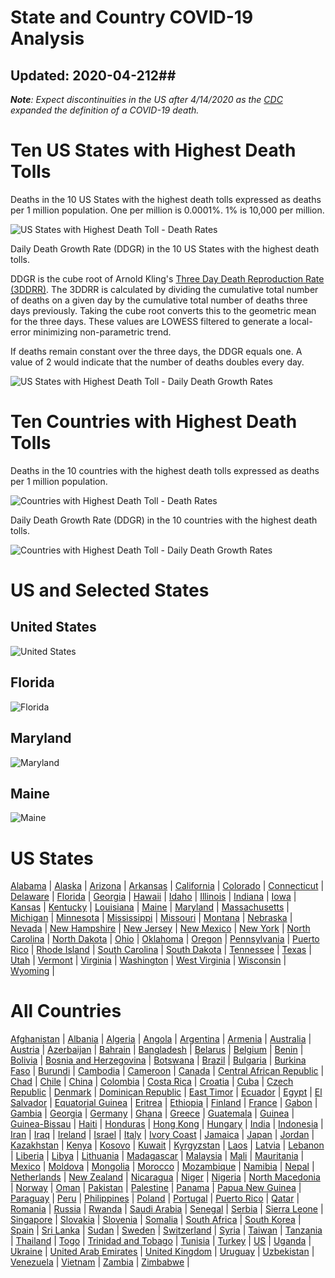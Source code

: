 # State and Country COVID-19 Analysis #
## Updated: 2020-04-212##

***Note**:  Expect discontinuities in the US after 4/14/2020 as the [CDC](CDC "https://www.cdc.gov/coronavirus/2019-ncov/cases-updates/cases-in-us.html")  expanded the definition of a COVID-19 death.*

# Ten US States with Highest Death Tolls #

Deaths in the 10 US States with the highest death tolls expressed as deaths per 1 million population. One per million is 0.0001%.  1% is 10,000 per million.

![US States with Highest Death Toll - Death Rates](https://github.com/lintondf/COVIDtoTimeSeries/raw/master/analysis/States10WorstDeathRates.png)

Daily Death Growth Rate (DDGR) in the 10 US States with the highest death tolls.

DDGR is the cube root of Arnold Kling's [Three Day Death Reproduction Rate (3DDRR)](http://www.arnoldkling.com/blog/the-3ddrr/).  The 3DDRR is calculated by dividing the cumulative total number of deaths on a given day by the  cumulative total number of deaths three days previously.  Taking the cube root converts this to the geometric mean for the three days.  These values are LOWESS filtered to generate a local-error minimizing non-parametric trend.

If deaths remain constant over the three days, the DDGR equals one.  A value of 2 would indicate that the number of deaths doubles every day.

![US States with Highest Death Toll - Daily Death Growth Rates](https://github.com/lintondf/COVIDtoTimeSeries/raw/master/analysis/States10WorstDDGR.png)



# Ten Countries with Highest Death Tolls #

Deaths in the 10 countries with the highest death tolls expressed as deaths per 1 million population. 

![Countries with Highest Death Toll - Death Rates](https://github.com/lintondf/COVIDtoTimeSeries/raw/master/analysis/Countries10WorstDeathRates.png)

Daily Death Growth Rate (DDGR) in the 10 countries with the highest death tolls.

![Countries with Highest Death Toll - Daily Death Growth Rates](https://github.com/lintondf/COVIDtoTimeSeries/raw/master/analysis/Countries10WorstDDGR.png)



# US and Selected States #
## United States ##
![United States](https://github.com/lintondf/COVIDtoTimeSeries/raw/master/analysis/countries/US.png)

## Florida ##
![Florida](https://github.com/lintondf/COVIDtoTimeSeries/raw/master/analysis/states/Florida.png)

## Maryland ##
![Maryland](https://github.com/lintondf/COVIDtoTimeSeries/raw/master/analysis/states/Maryland.png)

## Maine ##
![Maine](https://github.com/lintondf/COVIDtoTimeSeries/raw/master/analysis/states/Maine.png)

# US States #
[Alabama](https://github.com/lintondf/COVIDtoTimeSeries/raw/master/analysis/states/Alabama.png) &#124; 
[Alaska](https://github.com/lintondf/COVIDtoTimeSeries/raw/master/analysis/states/Alaska.png) &#124; 
[Arizona](https://github.com/lintondf/COVIDtoTimeSeries/raw/master/analysis/states/Arizona.png) &#124; 
[Arkansas](https://github.com/lintondf/COVIDtoTimeSeries/raw/master/analysis/states/Arkansas.png) &#124; 
[California](https://github.com/lintondf/COVIDtoTimeSeries/raw/master/analysis/states/California.png) &#124; 
[Colorado](https://github.com/lintondf/COVIDtoTimeSeries/raw/master/analysis/states/Colorado.png) &#124; 
[Connecticut](https://github.com/lintondf/COVIDtoTimeSeries/raw/master/analysis/states/Connecticut.png) &#124; 
[Delaware](https://github.com/lintondf/COVIDtoTimeSeries/raw/master/analysis/states/Delaware.png) &#124; 
[Florida](https://github.com/lintondf/COVIDtoTimeSeries/raw/master/analysis/states/Florida.png) &#124; 
[Georgia](https://github.com/lintondf/COVIDtoTimeSeries/raw/master/analysis/states/Georgia.png) &#124; 
[Hawaii](https://github.com/lintondf/COVIDtoTimeSeries/raw/master/analysis/states/Hawaii.png) &#124; 
[Idaho](https://github.com/lintondf/COVIDtoTimeSeries/raw/master/analysis/states/Idaho.png) &#124; 
[Illinois](https://github.com/lintondf/COVIDtoTimeSeries/raw/master/analysis/states/Illinois.png) &#124; 
[Indiana](https://github.com/lintondf/COVIDtoTimeSeries/raw/master/analysis/states/Indiana.png) &#124; 
[Iowa](https://github.com/lintondf/COVIDtoTimeSeries/raw/master/analysis/states/Iowa.png) &#124; 
[Kansas](https://github.com/lintondf/COVIDtoTimeSeries/raw/master/analysis/states/Kansas.png) &#124; 
[Kentucky](https://github.com/lintondf/COVIDtoTimeSeries/raw/master/analysis/states/Kentucky.png) &#124; 
[Louisiana](https://github.com/lintondf/COVIDtoTimeSeries/raw/master/analysis/states/Louisiana.png) &#124; 
[Maine](https://github.com/lintondf/COVIDtoTimeSeries/raw/master/analysis/states/Maine.png) &#124; 
[Maryland](https://github.com/lintondf/COVIDtoTimeSeries/raw/master/analysis/states/Maryland.png) &#124; 
[Massachusetts](https://github.com/lintondf/COVIDtoTimeSeries/raw/master/analysis/states/Massachusetts.png) &#124; 
[Michigan](https://github.com/lintondf/COVIDtoTimeSeries/raw/master/analysis/states/Michigan.png) &#124; 
[Minnesota](https://github.com/lintondf/COVIDtoTimeSeries/raw/master/analysis/states/Minnesota.png) &#124; 
[Mississippi](https://github.com/lintondf/COVIDtoTimeSeries/raw/master/analysis/states/Mississippi.png) &#124; 
[Missouri](https://github.com/lintondf/COVIDtoTimeSeries/raw/master/analysis/states/Missouri.png) &#124; 
[Montana](https://github.com/lintondf/COVIDtoTimeSeries/raw/master/analysis/states/Montana.png) &#124; 
[Nebraska](https://github.com/lintondf/COVIDtoTimeSeries/raw/master/analysis/states/Nebraska.png) &#124; 
[Nevada](https://github.com/lintondf/COVIDtoTimeSeries/raw/master/analysis/states/Nevada.png) &#124; 
[New Hampshire](https://github.com/lintondf/COVIDtoTimeSeries/raw/master/analysis/states/New%20Hampshire.png) &#124; 
[New Jersey](https://github.com/lintondf/COVIDtoTimeSeries/raw/master/analysis/states/New%20Jersey.png) &#124; 
[New Mexico](https://github.com/lintondf/COVIDtoTimeSeries/raw/master/analysis/states/New%20Mexico.png) &#124; 
[New York](https://github.com/lintondf/COVIDtoTimeSeries/raw/master/analysis/states/New%20York.png) &#124; 
[North Carolina](https://github.com/lintondf/COVIDtoTimeSeries/raw/master/analysis/states/North%20Carolina.png) &#124; 
[North Dakota](https://github.com/lintondf/COVIDtoTimeSeries/raw/master/analysis/states/North%20Dakota.png) &#124; 
[Ohio](https://github.com/lintondf/COVIDtoTimeSeries/raw/master/analysis/states/Ohio.png) &#124; 
[Oklahoma](https://github.com/lintondf/COVIDtoTimeSeries/raw/master/analysis/states/Oklahoma.png) &#124; 
[Oregon](https://github.com/lintondf/COVIDtoTimeSeries/raw/master/analysis/states/Oregon.png) &#124; 
[Pennsylvania](https://github.com/lintondf/COVIDtoTimeSeries/raw/master/analysis/states/Pennsylvania.png) &#124; 
[Puerto Rico](https://github.com/lintondf/COVIDtoTimeSeries/raw/master/analysis/states/Puerto%20Rico.png) &#124; 
[Rhode Island](https://github.com/lintondf/COVIDtoTimeSeries/raw/master/analysis/states/Rhode%20Island.png) &#124; 
[South Carolina](https://github.com/lintondf/COVIDtoTimeSeries/raw/master/analysis/states/South%20Carolina.png) &#124; 
[South Dakota](https://github.com/lintondf/COVIDtoTimeSeries/raw/master/analysis/states/South%20Dakota.png) &#124; 
[Tennessee](https://github.com/lintondf/COVIDtoTimeSeries/raw/master/analysis/states/Tennessee.png) &#124; 
[Texas](https://github.com/lintondf/COVIDtoTimeSeries/raw/master/analysis/states/Texas.png) &#124; 
[Utah](https://github.com/lintondf/COVIDtoTimeSeries/raw/master/analysis/states/Utah.png) &#124; 
[Vermont](https://github.com/lintondf/COVIDtoTimeSeries/raw/master/analysis/states/Vermont.png) &#124; 
[Virginia](https://github.com/lintondf/COVIDtoTimeSeries/raw/master/analysis/states/Virginia.png) &#124; 
[Washington](https://github.com/lintondf/COVIDtoTimeSeries/raw/master/analysis/states/Washington.png) &#124; 
[West Virginia](https://github.com/lintondf/COVIDtoTimeSeries/raw/master/analysis/states/West%20Virginia.png) &#124; 
[Wisconsin](https://github.com/lintondf/COVIDtoTimeSeries/raw/master/analysis/states/Wisconsin.png) &#124; 
[Wyoming](https://github.com/lintondf/COVIDtoTimeSeries/raw/master/analysis/states/Wyoming.png) &#124; 


# All Countries # 
[Afghanistan](https://github.com/lintondf/COVIDtoTimeSeries/raw/master/analysis/countries/Afghanistan.png) &#124; 
[Albania](https://github.com/lintondf/COVIDtoTimeSeries/raw/master/analysis/countries/Albania.png) &#124; 
[Algeria](https://github.com/lintondf/COVIDtoTimeSeries/raw/master/analysis/countries/Algeria.png) &#124; 
[Angola](https://github.com/lintondf/COVIDtoTimeSeries/raw/master/analysis/countries/Angola.png) &#124; 
[Argentina](https://github.com/lintondf/COVIDtoTimeSeries/raw/master/analysis/countries/Argentina.png) &#124; 
[Armenia](https://github.com/lintondf/COVIDtoTimeSeries/raw/master/analysis/countries/Armenia.png) &#124; 
[Australia](https://github.com/lintondf/COVIDtoTimeSeries/raw/master/analysis/countries/Australia.png) &#124; 
[Austria](https://github.com/lintondf/COVIDtoTimeSeries/raw/master/analysis/countries/Austria.png) &#124; 
[Azerbaijan](https://github.com/lintondf/COVIDtoTimeSeries/raw/master/analysis/countries/Azerbaijan.png) &#124; 
[Bahrain](https://github.com/lintondf/COVIDtoTimeSeries/raw/master/analysis/countries/Bahrain.png) &#124; 
[Bangladesh](https://github.com/lintondf/COVIDtoTimeSeries/raw/master/analysis/countries/Bangladesh.png) &#124; 
[Belarus](https://github.com/lintondf/COVIDtoTimeSeries/raw/master/analysis/countries/Belarus.png) &#124; 
[Belgium](https://github.com/lintondf/COVIDtoTimeSeries/raw/master/analysis/countries/Belgium.png) &#124; 
[Benin](https://github.com/lintondf/COVIDtoTimeSeries/raw/master/analysis/countries/Benin.png) &#124; 
[Bolivia](https://github.com/lintondf/COVIDtoTimeSeries/raw/master/analysis/countries/Bolivia.png) &#124; 
[Bosnia and Herzegovina](https://github.com/lintondf/COVIDtoTimeSeries/raw/master/analysis/countries/Bosnia%20and%20Herzegovina.png) &#124; 
[Botswana](https://github.com/lintondf/COVIDtoTimeSeries/raw/master/analysis/countries/Botswana.png) &#124; 
[Brazil](https://github.com/lintondf/COVIDtoTimeSeries/raw/master/analysis/countries/Brazil.png) &#124; 
[Bulgaria](https://github.com/lintondf/COVIDtoTimeSeries/raw/master/analysis/countries/Bulgaria.png) &#124; 
[Burkina Faso](https://github.com/lintondf/COVIDtoTimeSeries/raw/master/analysis/countries/Burkina%20Faso.png) &#124; 
[Burundi](https://github.com/lintondf/COVIDtoTimeSeries/raw/master/analysis/countries/Burundi.png) &#124; 
[Cambodia](https://github.com/lintondf/COVIDtoTimeSeries/raw/master/analysis/countries/Cambodia.png) &#124; 
[Cameroon](https://github.com/lintondf/COVIDtoTimeSeries/raw/master/analysis/countries/Cameroon.png) &#124; 
[Canada](https://github.com/lintondf/COVIDtoTimeSeries/raw/master/analysis/countries/Canada.png) &#124; 
[Central African Republic](https://github.com/lintondf/COVIDtoTimeSeries/raw/master/analysis/countries/Central%20African%20Republic.png) &#124; 
[Chad](https://github.com/lintondf/COVIDtoTimeSeries/raw/master/analysis/countries/Chad.png) &#124; 
[Chile](https://github.com/lintondf/COVIDtoTimeSeries/raw/master/analysis/countries/Chile.png) &#124; 
[China](https://github.com/lintondf/COVIDtoTimeSeries/raw/master/analysis/countries/China.png) &#124; 
[Colombia](https://github.com/lintondf/COVIDtoTimeSeries/raw/master/analysis/countries/Colombia.png) &#124; 
[Costa Rica](https://github.com/lintondf/COVIDtoTimeSeries/raw/master/analysis/countries/Costa%20Rica.png) &#124; 
[Croatia](https://github.com/lintondf/COVIDtoTimeSeries/raw/master/analysis/countries/Croatia.png) &#124; 
[Cuba](https://github.com/lintondf/COVIDtoTimeSeries/raw/master/analysis/countries/Cuba.png) &#124; 
[Czech Republic](https://github.com/lintondf/COVIDtoTimeSeries/raw/master/analysis/countries/Czech%20Republic.png) &#124; 
[Denmark](https://github.com/lintondf/COVIDtoTimeSeries/raw/master/analysis/countries/Denmark.png) &#124; 
[Dominican Republic](https://github.com/lintondf/COVIDtoTimeSeries/raw/master/analysis/countries/Dominican%20Republic.png) &#124; 
[East Timor](https://github.com/lintondf/COVIDtoTimeSeries/raw/master/analysis/countries/East%20Timor.png) &#124; 
[Ecuador](https://github.com/lintondf/COVIDtoTimeSeries/raw/master/analysis/countries/Ecuador.png) &#124; 
[Egypt](https://github.com/lintondf/COVIDtoTimeSeries/raw/master/analysis/countries/Egypt.png) &#124; 
[El Salvador](https://github.com/lintondf/COVIDtoTimeSeries/raw/master/analysis/countries/El%20Salvador.png) &#124; 
[Equatorial Guinea](https://github.com/lintondf/COVIDtoTimeSeries/raw/master/analysis/countries/Equatorial%20Guinea.png) &#124; 
[Eritrea](https://github.com/lintondf/COVIDtoTimeSeries/raw/master/analysis/countries/Eritrea.png) &#124; 
[Ethiopia](https://github.com/lintondf/COVIDtoTimeSeries/raw/master/analysis/countries/Ethiopia.png) &#124; 
[Finland](https://github.com/lintondf/COVIDtoTimeSeries/raw/master/analysis/countries/Finland.png) &#124; 
[France](https://github.com/lintondf/COVIDtoTimeSeries/raw/master/analysis/countries/France.png) &#124; 
[Gabon](https://github.com/lintondf/COVIDtoTimeSeries/raw/master/analysis/countries/Gabon.png) &#124; 
[Gambia](https://github.com/lintondf/COVIDtoTimeSeries/raw/master/analysis/countries/Gambia.png) &#124; 
[Georgia](https://github.com/lintondf/COVIDtoTimeSeries/raw/master/analysis/countries/Georgia.png) &#124; 
[Germany](https://github.com/lintondf/COVIDtoTimeSeries/raw/master/analysis/countries/Germany.png) &#124; 
[Ghana](https://github.com/lintondf/COVIDtoTimeSeries/raw/master/analysis/countries/Ghana.png) &#124; 
[Greece](https://github.com/lintondf/COVIDtoTimeSeries/raw/master/analysis/countries/Greece.png) &#124; 
[Guatemala](https://github.com/lintondf/COVIDtoTimeSeries/raw/master/analysis/countries/Guatemala.png) &#124; 
[Guinea](https://github.com/lintondf/COVIDtoTimeSeries/raw/master/analysis/countries/Guinea.png) &#124; 
[Guinea-Bissau](https://github.com/lintondf/COVIDtoTimeSeries/raw/master/analysis/countries/Guinea-Bissau.png) &#124; 
[Haiti](https://github.com/lintondf/COVIDtoTimeSeries/raw/master/analysis/countries/Haiti.png) &#124; 
[Honduras](https://github.com/lintondf/COVIDtoTimeSeries/raw/master/analysis/countries/Honduras.png) &#124; 
[Hong Kong](https://github.com/lintondf/COVIDtoTimeSeries/raw/master/analysis/countries/Hong%20Kong.png) &#124; 
[Hungary](https://github.com/lintondf/COVIDtoTimeSeries/raw/master/analysis/countries/Hungary.png) &#124; 
[India](https://github.com/lintondf/COVIDtoTimeSeries/raw/master/analysis/countries/India.png) &#124; 
[Indonesia](https://github.com/lintondf/COVIDtoTimeSeries/raw/master/analysis/countries/Indonesia.png) &#124; 
[Iran](https://github.com/lintondf/COVIDtoTimeSeries/raw/master/analysis/countries/Iran.png) &#124; 
[Iraq](https://github.com/lintondf/COVIDtoTimeSeries/raw/master/analysis/countries/Iraq.png) &#124; 
[Ireland](https://github.com/lintondf/COVIDtoTimeSeries/raw/master/analysis/countries/Ireland.png) &#124; 
[Israel](https://github.com/lintondf/COVIDtoTimeSeries/raw/master/analysis/countries/Israel.png) &#124; 
[Italy](https://github.com/lintondf/COVIDtoTimeSeries/raw/master/analysis/countries/Italy.png) &#124; 
[Ivory Coast](https://github.com/lintondf/COVIDtoTimeSeries/raw/master/analysis/countries/Ivory%20Coast.png) &#124; 
[Jamaica](https://github.com/lintondf/COVIDtoTimeSeries/raw/master/analysis/countries/Jamaica.png) &#124; 
[Japan](https://github.com/lintondf/COVIDtoTimeSeries/raw/master/analysis/countries/Japan.png) &#124; 
[Jordan](https://github.com/lintondf/COVIDtoTimeSeries/raw/master/analysis/countries/Jordan.png) &#124; 
[Kazakhstan](https://github.com/lintondf/COVIDtoTimeSeries/raw/master/analysis/countries/Kazakhstan.png) &#124; 
[Kenya](https://github.com/lintondf/COVIDtoTimeSeries/raw/master/analysis/countries/Kenya.png) &#124; 
[Kosovo](https://github.com/lintondf/COVIDtoTimeSeries/raw/master/analysis/countries/Kosovo.png) &#124; 
[Kuwait](https://github.com/lintondf/COVIDtoTimeSeries/raw/master/analysis/countries/Kuwait.png) &#124; 
[Kyrgyzstan](https://github.com/lintondf/COVIDtoTimeSeries/raw/master/analysis/countries/Kyrgyzstan.png) &#124; 
[Laos](https://github.com/lintondf/COVIDtoTimeSeries/raw/master/analysis/countries/Laos.png) &#124; 
[Latvia](https://github.com/lintondf/COVIDtoTimeSeries/raw/master/analysis/countries/Latvia.png) &#124; 
[Lebanon](https://github.com/lintondf/COVIDtoTimeSeries/raw/master/analysis/countries/Lebanon.png) &#124; 
[Liberia](https://github.com/lintondf/COVIDtoTimeSeries/raw/master/analysis/countries/Liberia.png) &#124; 
[Libya](https://github.com/lintondf/COVIDtoTimeSeries/raw/master/analysis/countries/Libya.png) &#124; 
[Lithuania](https://github.com/lintondf/COVIDtoTimeSeries/raw/master/analysis/countries/Lithuania.png) &#124; 
[Madagascar](https://github.com/lintondf/COVIDtoTimeSeries/raw/master/analysis/countries/Madagascar.png) &#124; 
[Malaysia](https://github.com/lintondf/COVIDtoTimeSeries/raw/master/analysis/countries/Malaysia.png) &#124; 
[Mali](https://github.com/lintondf/COVIDtoTimeSeries/raw/master/analysis/countries/Mali.png) &#124; 
[Mauritania](https://github.com/lintondf/COVIDtoTimeSeries/raw/master/analysis/countries/Mauritania.png) &#124; 
[Mexico](https://github.com/lintondf/COVIDtoTimeSeries/raw/master/analysis/countries/Mexico.png) &#124; 
[Moldova](https://github.com/lintondf/COVIDtoTimeSeries/raw/master/analysis/countries/Moldova.png) &#124; 
[Mongolia](https://github.com/lintondf/COVIDtoTimeSeries/raw/master/analysis/countries/Mongolia.png) &#124; 
[Morocco](https://github.com/lintondf/COVIDtoTimeSeries/raw/master/analysis/countries/Morocco.png) &#124; 
[Mozambique](https://github.com/lintondf/COVIDtoTimeSeries/raw/master/analysis/countries/Mozambique.png) &#124; 
[Namibia](https://github.com/lintondf/COVIDtoTimeSeries/raw/master/analysis/countries/Namibia.png) &#124; 
[Nepal](https://github.com/lintondf/COVIDtoTimeSeries/raw/master/analysis/countries/Nepal.png) &#124; 
[Netherlands](https://github.com/lintondf/COVIDtoTimeSeries/raw/master/analysis/countries/Netherlands.png) &#124; 
[New Zealand](https://github.com/lintondf/COVIDtoTimeSeries/raw/master/analysis/countries/New%20Zealand.png) &#124; 
[Nicaragua](https://github.com/lintondf/COVIDtoTimeSeries/raw/master/analysis/countries/Nicaragua.png) &#124; 
[Niger](https://github.com/lintondf/COVIDtoTimeSeries/raw/master/analysis/countries/Niger.png) &#124; 
[Nigeria](https://github.com/lintondf/COVIDtoTimeSeries/raw/master/analysis/countries/Nigeria.png) &#124; 
[North Macedonia](https://github.com/lintondf/COVIDtoTimeSeries/raw/master/analysis/countries/North%20Macedonia.png) &#124; 
[Norway](https://github.com/lintondf/COVIDtoTimeSeries/raw/master/analysis/countries/Norway.png) &#124; 
[Oman](https://github.com/lintondf/COVIDtoTimeSeries/raw/master/analysis/countries/Oman.png) &#124; 
[Pakistan](https://github.com/lintondf/COVIDtoTimeSeries/raw/master/analysis/countries/Pakistan.png) &#124; 
[Palestine](https://github.com/lintondf/COVIDtoTimeSeries/raw/master/analysis/countries/Palestine.png) &#124; 
[Panama](https://github.com/lintondf/COVIDtoTimeSeries/raw/master/analysis/countries/Panama.png) &#124; 
[Papua New Guinea](https://github.com/lintondf/COVIDtoTimeSeries/raw/master/analysis/countries/Papua%20New%20Guinea.png) &#124; 
[Paraguay](https://github.com/lintondf/COVIDtoTimeSeries/raw/master/analysis/countries/Paraguay.png) &#124; 
[Peru](https://github.com/lintondf/COVIDtoTimeSeries/raw/master/analysis/countries/Peru.png) &#124; 
[Philippines](https://github.com/lintondf/COVIDtoTimeSeries/raw/master/analysis/countries/Philippines.png) &#124; 
[Poland](https://github.com/lintondf/COVIDtoTimeSeries/raw/master/analysis/countries/Poland.png) &#124; 
[Portugal](https://github.com/lintondf/COVIDtoTimeSeries/raw/master/analysis/countries/Portugal.png) &#124; 
[Puerto Rico](https://github.com/lintondf/COVIDtoTimeSeries/raw/master/analysis/countries/Puerto%20Rico.png) &#124; 
[Qatar](https://github.com/lintondf/COVIDtoTimeSeries/raw/master/analysis/countries/Qatar.png) &#124; 
[Romania](https://github.com/lintondf/COVIDtoTimeSeries/raw/master/analysis/countries/Romania.png) &#124; 
[Russia](https://github.com/lintondf/COVIDtoTimeSeries/raw/master/analysis/countries/Russia.png) &#124; 
[Rwanda](https://github.com/lintondf/COVIDtoTimeSeries/raw/master/analysis/countries/Rwanda.png) &#124; 
[Saudi Arabia](https://github.com/lintondf/COVIDtoTimeSeries/raw/master/analysis/countries/Saudi%20Arabia.png) &#124; 
[Senegal](https://github.com/lintondf/COVIDtoTimeSeries/raw/master/analysis/countries/Senegal.png) &#124; 
[Serbia](https://github.com/lintondf/COVIDtoTimeSeries/raw/master/analysis/countries/Serbia.png) &#124; 
[Sierra Leone](https://github.com/lintondf/COVIDtoTimeSeries/raw/master/analysis/countries/Sierra%20Leone.png) &#124; 
[Singapore](https://github.com/lintondf/COVIDtoTimeSeries/raw/master/analysis/countries/Singapore.png) &#124; 
[Slovakia](https://github.com/lintondf/COVIDtoTimeSeries/raw/master/analysis/countries/Slovakia.png) &#124; 
[Slovenia](https://github.com/lintondf/COVIDtoTimeSeries/raw/master/analysis/countries/Slovenia.png) &#124; 
[Somalia](https://github.com/lintondf/COVIDtoTimeSeries/raw/master/analysis/countries/Somalia.png) &#124; 
[South Africa](https://github.com/lintondf/COVIDtoTimeSeries/raw/master/analysis/countries/South%20Africa.png) &#124; 
[South Korea](https://github.com/lintondf/COVIDtoTimeSeries/raw/master/analysis/countries/South%20Korea.png) &#124; 
[Spain](https://github.com/lintondf/COVIDtoTimeSeries/raw/master/analysis/countries/Spain.png) &#124; 
[Sri Lanka](https://github.com/lintondf/COVIDtoTimeSeries/raw/master/analysis/countries/Sri%20Lanka.png) &#124; 
[Sudan](https://github.com/lintondf/COVIDtoTimeSeries/raw/master/analysis/countries/Sudan.png) &#124; 
[Sweden](https://github.com/lintondf/COVIDtoTimeSeries/raw/master/analysis/countries/Sweden.png) &#124; 
[Switzerland](https://github.com/lintondf/COVIDtoTimeSeries/raw/master/analysis/countries/Switzerland.png) &#124; 
[Syria](https://github.com/lintondf/COVIDtoTimeSeries/raw/master/analysis/countries/Syria.png) &#124; 
[Taiwan](https://github.com/lintondf/COVIDtoTimeSeries/raw/master/analysis/countries/Taiwan.png) &#124; 
[Tanzania](https://github.com/lintondf/COVIDtoTimeSeries/raw/master/analysis/countries/Tanzania.png) &#124; 
[Thailand](https://github.com/lintondf/COVIDtoTimeSeries/raw/master/analysis/countries/Thailand.png) &#124; 
[Togo](https://github.com/lintondf/COVIDtoTimeSeries/raw/master/analysis/countries/Togo.png) &#124; 
[Trinidad and Tobago](https://github.com/lintondf/COVIDtoTimeSeries/raw/master/analysis/countries/Trinidad%20and%20Tobago.png) &#124; 
[Tunisia](https://github.com/lintondf/COVIDtoTimeSeries/raw/master/analysis/countries/Tunisia.png) &#124; 
[Turkey](https://github.com/lintondf/COVIDtoTimeSeries/raw/master/analysis/countries/Turkey.png) &#124; 
[US](https://github.com/lintondf/COVIDtoTimeSeries/raw/master/analysis/countries/US.png) &#124; 
[Uganda](https://github.com/lintondf/COVIDtoTimeSeries/raw/master/analysis/countries/Uganda.png) &#124; 
[Ukraine](https://github.com/lintondf/COVIDtoTimeSeries/raw/master/analysis/countries/Ukraine.png) &#124; 
[United Arab Emirates](https://github.com/lintondf/COVIDtoTimeSeries/raw/master/analysis/countries/United%20Arab%20Emirates.png) &#124; 
[United Kingdom](https://github.com/lintondf/COVIDtoTimeSeries/raw/master/analysis/countries/United%20Kingdom.png) &#124; 
[Uruguay](https://github.com/lintondf/COVIDtoTimeSeries/raw/master/analysis/countries/Uruguay.png) &#124; 
[Uzbekistan](https://github.com/lintondf/COVIDtoTimeSeries/raw/master/analysis/countries/Uzbekistan.png) &#124; 
[Venezuela](https://github.com/lintondf/COVIDtoTimeSeries/raw/master/analysis/countries/Venezuela.png) &#124; 
[Vietnam](https://github.com/lintondf/COVIDtoTimeSeries/raw/master/analysis/countries/Vietnam.png) &#124; 
[Zambia](https://github.com/lintondf/COVIDtoTimeSeries/raw/master/analysis/countries/Zambia.png) &#124; 
[Zimbabwe](https://github.com/lintondf/COVIDtoTimeSeries/raw/master/analysis/countries/Zimbabwe.png) &#124; 
